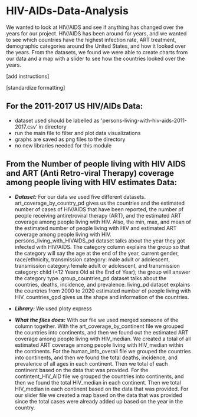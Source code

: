 # HIV-AIDs-Data-Analysis
We wanted to look at HIV/AIDS and see if anything has changed over the years for our project. HIV/AIDS has been around for years, and we wanted to see which countries have the highest infection rate, ART treatment, demographic categories around the United States, and how it looked over the years. From the datasets, we found we were able to create charts from our data and a map with a slider to see how the countries looked over the years.

[add instructions]

[standardize formatting]

## For the 2011-2017 US HIV/AIDs Data:
- dataset used should be labelled as 'persons-living-with-hiv-aids-2011-2017.csv' in directory
- run the main file to filter and plot data visualizations
- graphs are saved as png files to the directory
- no new libraries needed for this module

## From the Number of people living with HIV AIDS and ART (Anti Retro-viral Therapy) coverage among people living with HIV estimates Data:
- ***Dataset:***
For our data we used five different datasets. art_coverage_by_country_pd gives us the countries and the
estimated number of cases of HIV/AIDS that have been reported, the number of people
receiving antiretroviral therapy (ART), and the estimated ART coverage
among people living with HIV. Also, the min, max, and mean of the estimated
number of people living with HIV and estimated ART coverage among people
living with HIV. persons_living_with_HIVAIDS_pd dataset talks about the year
they got infected with HIV/AIDS. The category column explains the group so
that the category will say the age at the end of the year, current gender,
race/ethnicity, transmission category: male adult or adolescent,
transmission category:female adult or adolescent, and transmission
category: child (<12 Years Old at the End of Year); the group will answer
the category type. group_countries_pd dataset talks about the countries,
deaths, incidence, and prevalence. living_pd dataset explains the countries
from 2000 to 2020 estimated number of people living with HIV. countries_gpd
gives us the shape and information of the countries.

- ***Library:***
We used ploty express

- ***What the files does:***
With our file we used merged someone of the column together. With the art_coverage_by_continent file
we grouped the countries into continents, and then we found out the estimated ART coverage among people living with HIV_median. We created a total of all estimated ART coverage among people living with HIV_median within the continents. For the human_info_overall file we grouped the countries into continents, and then we found the total deaths, incidence, and prevalence of all ages in each continent. Then we total of each continent based on the data that was provided. For the contintent_HIV_AID file we grouped the countries into continents, and then we found the total HIV_median in each continent. Then we total HIV_median in each continent based on the data that was provided. For our slider file we created a map based on the data that was provided since the total cases were already added up based on the year in the country.   
